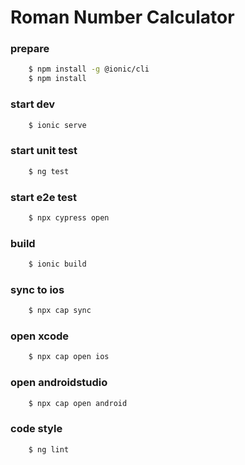# Roman Number Calculator

### prepare

```sh
    $ npm install -g @ionic/cli
    $ npm install
```

### start dev

```sh
    $ ionic serve
```

### start unit test

```sh
    $ ng test
```

### start e2e test

```sh
    $ npx cypress open
```

### build

```sh
    $ ionic build
```

### sync to ios

```sh
    $ npx cap sync
```

### open xcode

```sh
    $ npx cap open ios
```

### open androidstudio

```sh
    $ npx cap open android
```

### code style

```sh
    $ ng lint
```
